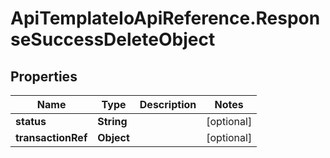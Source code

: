 # ApiTemplateIoApiReference.ResponseSuccessDeleteObject

## Properties

Name | Type | Description | Notes
------------ | ------------- | ------------- | -------------
**status** | **String** |  | [optional] 
**transactionRef** | **Object** |  | [optional] 


